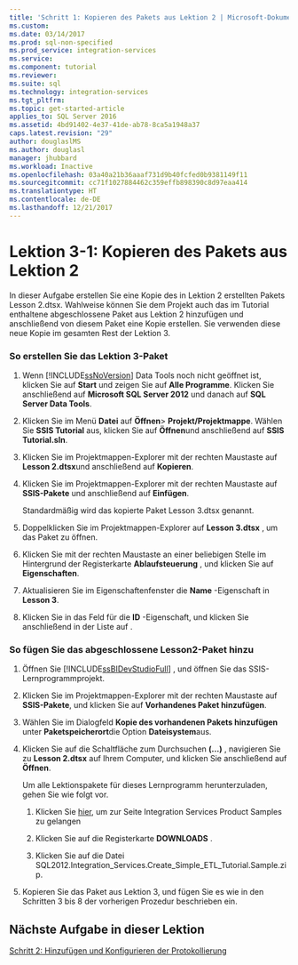 ```yaml
---
title: 'Schritt 1: Kopieren des Pakets aus Lektion 2 | Microsoft-Dokumentation'
ms.custom: 
ms.date: 03/14/2017
ms.prod: sql-non-specified
ms.prod_service: integration-services
ms.service: 
ms.component: tutorial
ms.reviewer: 
ms.suite: sql
ms.technology: integration-services
ms.tgt_pltfrm: 
ms.topic: get-started-article
applies_to: SQL Server 2016
ms.assetid: 4bd91402-4e37-41de-ab78-8ca5a1948a37
caps.latest.revision: "29"
author: douglaslMS
ms.author: douglasl
manager: jhubbard
ms.workload: Inactive
ms.openlocfilehash: 03a40a21b36aaaf731d9b40fcfed0b9381149f11
ms.sourcegitcommit: cc71f1027884462c359effb898390c8d97eaa414
ms.translationtype: HT
ms.contentlocale: de-DE
ms.lasthandoff: 12/21/2017
---
```

# <a name="lesson-3-1---copying-the-lesson-2-package"></a>Lektion 3-1: Kopieren des Pakets aus Lektion 2
In dieser Aufgabe erstellen Sie eine Kopie des in Lektion 2 erstellten Pakets Lesson 2.dtsx. Wahlweise können Sie dem Projekt auch das im Tutorial enthaltene abgeschlossene Paket aus Lektion 2 hinzufügen und anschließend von diesem Paket eine Kopie erstellen. Sie verwenden diese neue Kopie im gesamten Rest der Lektion 3.  
  
### <a name="to-create-the-lesson-3-package"></a>So erstellen Sie das Lektion 3-Paket  
  
1.  Wenn [!INCLUDE[ssNoVersion](../includes/ssnoversion-md.md)] Data Tools noch nicht geöffnet ist, klicken Sie auf **Start** und zeigen Sie auf **Alle Programme**. Klicken Sie anschließend auf **Microsoft SQL Server 2012** und danach auf **SQL Server Data Tools**.  
  
2.  Klicken Sie im Menü **Datei** auf **Öffnen**&gt; **Projekt/Projektmappe**. Wählen Sie **SSIS Tutorial** aus, klicken Sie auf **Öffnen**und anschließend auf **SSIS Tutorial.sln**.  
  
3.  Klicken Sie im Projektmappen-Explorer mit der rechten Maustaste auf **Lesson 2.dtsx**und anschließend auf **Kopieren**.  
  
4.  Klicken Sie im Projektmappen-Explorer mit der rechten Maustaste auf **SSIS-Pakete** und anschließend auf **Einfügen**.  
  
    Standardmäßig wird das kopierte Paket Lesson 3.dtsx genannt.  
  
5.  Doppelklicken Sie im Projektmappen-Explorer auf **Lesson 3.dtsx** , um das Paket zu öffnen.  
  
6.  Klicken Sie mit der rechten Maustaste an einer beliebigen Stelle im Hintergrund der Registerkarte **Ablaufsteuerung** , und klicken Sie auf **Eigenschaften**.  
  
7.  Aktualisieren Sie im Eigenschaftenfenster die **Name** -Eigenschaft in **Lesson 3**.  
  
8.  Klicken Sie in das Feld für die **ID** -Eigenschaft, und klicken Sie anschließend in der Liste auf **<Generate New ID>**.  
  
### <a name="to-add-the-completed-lesson2-package"></a>So fügen Sie das abgeschlossene Lesson2-Paket hinzu  
  
1.  Öffnen Sie [!INCLUDE[ssBIDevStudioFull](../includes/ssbidevstudiofull-md.md)] , und öffnen Sie das SSIS-Lernprogrammprojekt.  
  
2.  Klicken Sie im Projektmappen-Explorer mit der rechten Maustaste auf **SSIS-Pakete**, und klicken Sie auf **Vorhandenes Paket hinzufügen**.  
  
3.  Wählen Sie im Dialogfeld **Kopie des vorhandenen Pakets hinzufügen** unter **Paketspeicherort**die Option **Dateisystem**aus.  
  
4.  Klicken Sie auf die Schaltfläche zum Durchsuchen **(…)** , navigieren Sie zu **Lesson 2.dtsx** auf Ihrem Computer, und klicken Sie anschließend auf **Öffnen**.  
  
    Um alle Lektionspakete für dieses Lernprogramm herunterzuladen, gehen Sie wie folgt vor.  
  
    1.  Klicken Sie [hier](http://go.microsoft.com/fwlink/?LinkId=275027), um zur Seite Integration Services Product Samples zu gelangen  
  
    2.  Klicken Sie auf die Registerkarte **DOWNLOADS** .  
  
    3.  Klicken Sie auf die Datei SQL2012.Integration_Services.Create_Simple_ETL_Tutorial.Sample.zip.  
  
5.  Kopieren Sie das Paket aus Lektion 3, und fügen Sie es wie in den Schritten 3 bis 8 der vorherigen Prozedur beschrieben ein.  
  
## <a name="next-task-in-lesson"></a>Nächste Aufgabe in dieser Lektion  
[Schritt 2: Hinzufügen und Konfigurieren der Protokollierung](../integration-services/lesson-3-2-adding-and-configuring-logging.md)  
  
